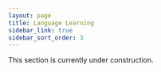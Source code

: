 ```yaml
---
layout: page
title: Language Learning
sidebar_link: true
sidebar_sort_order: 3
---
```


This section is currently under construction. 

<div style="background-image: url(/assets/img/new-construction.JPG);width: 73%;height:420px;margin: 0 auto;" >
</div>